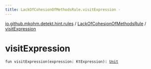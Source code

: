 ```yaml
---
title: LackOfCohesionOfMethodsRule.visitExpression - 
---
```


[io.github.mkohm.detekt.hint.rules](../index.html) / [LackOfCohesionOfMethodsRule](index.html) / [visitExpression](./visit-expression.html)

# visitExpression

`fun visitExpression(expression: KtExpression): `[`Unit`](https://kotlinlang.org/api/latest/jvm/stdlib/kotlin/-unit/index.html)
